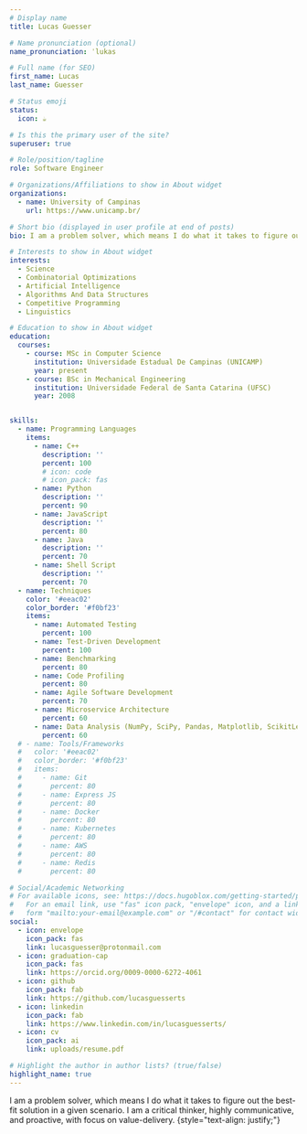 ```yaml
---
# Display name
title: Lucas Guesser

# Name pronunciation (optional)
name_pronunciation: ˈlukas

# Full name (for SEO)
first_name: Lucas
last_name: Guesser

# Status emoji
status:
  icon: ☕️

# Is this the primary user of the site?
superuser: true

# Role/position/tagline
role: Software Engineer

# Organizations/Affiliations to show in About widget
organizations:
  - name: University of Campinas
    url: https://www.unicamp.br/

# Short bio (displayed in user profile at end of posts)
bio: I am a problem solver, which means I do what it takes to figure out the best-fit solution in a given scenario. I am a critical thinker, highly communicative, and proactive, with focus on value-delivery.

# Interests to show in About widget
interests:
  - Science
  - Combinatorial Optimizations
  - Artificial Intelligence
  - Algorithms And Data Structures
  - Competitive Programming
  - Linguistics

# Education to show in About widget
education:
  courses:
    - course: MSc in Computer Science
      institution: Universidade Estadual De Campinas (UNICAMP)
      year: present
    - course: BSc in Mechanical Engineering
      institution: Universidade Federal de Santa Catarina (UFSC)
      year: 2008


skills:
  - name: Programming Languages
    items:
      - name: C++
        description: ''
        percent: 100
        # icon: code
        # icon_pack: fas
      - name: Python
        description: ''
        percent: 90
      - name: JavaScript
        description: ''
        percent: 80
      - name: Java
        description: ''
        percent: 70
      - name: Shell Script
        description: ''
        percent: 70
  - name: Techniques
    color: '#eeac02'
    color_border: '#f0bf23'
    items:
      - name: Automated Testing
        percent: 100
      - name: Test-Driven Development
        percent: 100
      - name: Benchmarking
        percent: 80
      - name: Code Profiling
        percent: 80
      - name: Agile Software Development
        percent: 70
      - name: Microservice Architecture
        percent: 60
      - name: Data Analysis (NumPy, SciPy, Pandas, Matplotlib, ScikitLearn)
        percent: 60
  # - name: Tools/Frameworks
  #   color: '#eeac02'
  #   color_border: '#f0bf23'
  #   items:
  #     - name: Git
  #       percent: 80
  #     - name: Express JS
  #       percent: 80
  #     - name: Docker
  #       percent: 80
  #     - name: Kubernetes
  #       percent: 80
  #     - name: AWS
  #       percent: 80
  #     - name: Redis
  #       percent: 80

# Social/Academic Networking
# For available icons, see: https://docs.hugoblox.com/getting-started/page-builder/#icons
#   For an email link, use "fas" icon pack, "envelope" icon, and a link in the
#   form "mailto:your-email@example.com" or "/#contact" for contact widget.
social:
  - icon: envelope
    icon_pack: fas
    link: lucasguesser@protonmail.com
  - icon: graduation-cap
    icon_pack: fas
    link: https://orcid.org/0009-0000-6272-4061
  - icon: github
    icon_pack: fab
    link: https://github.com/lucasguesserts
  - icon: linkedin
    icon_pack: fab
    link: https://www.linkedin.com/in/lucasguesserts/
  - icon: cv
    icon_pack: ai
    link: uploads/resume.pdf

# Highlight the author in author lists? (true/false)
highlight_name: true
---
```


I am a problem solver, which means I do what it takes to figure out the best-fit solution in a given scenario. I am a critical thinker, highly communicative, and proactive, with focus on value-delivery.
{style="text-align: justify;"}
